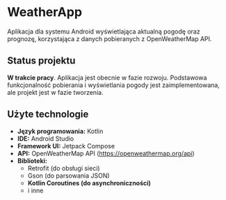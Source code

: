 # WeatherApp

Aplikacja dla systemu Android wyświetlająca aktualną pogodę oraz prognozę, korzystająca z danych pobieranych z OpenWeatherMap API.

## Status projektu

**W trakcie pracy**. Aplikacja jest obecnie w fazie rozwoju. Podstawowa funkcjonalność pobierania i wyświetlania pogody jest zaimplementowana, ale projekt jest w fazie tworzenia.

## Użyte technologie

*   **Język programowania:** Kotlin
*   **IDE:** Android Studio
*   **Framework UI:** Jetpack Compose
*   **API:** OpenWeatherMap API (https://openweathermap.org/api)
*   **Biblioteki:**
    *   Retrofit (do obsługi sieci)
    *   Gson (do parsowania JSON)
    *   **Kotlin Coroutines (do asynchroniczności)**
    *   i inne
